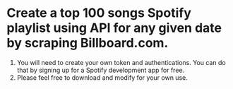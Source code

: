 # Create a top 100 songs Spotify playlist using API for any given date by scraping Billboard.com. 

1. You will need to create your own token and authentications. You can do that by signing up for a Spotify development app for free. 
2. Please feel free to download and modify for your own use. 
